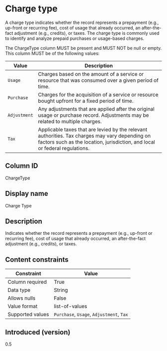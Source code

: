# Charge type

A charge type indicates whether the record represents a prepayment (e.g., up-front or recurring fee), cost of usage that already occurred, an after-the-fact adjustment (e.g., credits), or taxes. The charge type is commonly used to identify and analyze prepaid purchases or usage-based charges.

The ChargeType column MUST be present and MUST NOT be null or empty. This column MUST be of the following values:

| Value        | Description                                                                                                                                                                   |
| ------------ | ----------------------------------------------------------------------------------------------------------------------------------------------------------------------------- |
| `Usage`      | Charges based on the amount of a service or resource that was consumed over a given period of time.                                                                           |
| `Purchase`   | Charges for the acquisition of a service or resource bought upfront for a fixed period of time.                                                                               |
| `Adjustment` | Any adjustments that are applied after the original usage or purchase record. Adjustments may be related to multiple charges.                                                 |
| `Tax`        | Applicable taxes that are levied by the relevant authorities. Tax charges may vary depending on factors such as the location, jurisdiction, and local or federal regulations. |

## Column ID

ChargeType

## Display name

Charge Type

## Description

Indicates whether the record represents a prepayment (e.g., up-front or recurring fee), cost of usage that already occurred, an after-the-fact adjustment (e.g., credits), or taxes.

## Content constraints

| Constraint       | Value                                    |
| ---------------- | ---------------------------------------- |
| Column required  | True                                     |
| Data type        | String                                   |
| Allows nulls     | False                                    |
| Value format     | list-of-values                           |
| Supported values | `Purchase`, `Usage`, `Adjustment`, `Tax` |

## Introduced (version)

0.5
